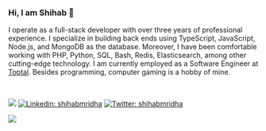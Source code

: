 ### Hi, I am Shihab 👋

<!-- Bio -->
I operate as a full-stack developer with over three years of professional experience. I specialize in building back ends using TypeScript, JavaScript, Node.js, and MongoDB as the database. Moreover, I have been comfortable working with PHP, Python, SQL, Bash, Redis, Elasticsearch, among other cutting-edge technology. I am currently employed as a Software Engineer at [Toptal](https://toptal.com). Besides programming, computer gaming is a hobby of mine.

<br>

<!-- Social links -->
[![](https://img.shields.io/badge/Blog-Another%20Dev-green?style=for-the-badge)](https://anotherdev.xyz)
[![Linkedin: shihabmridha](https://img.shields.io/badge/-shihabmridha-blue?style=for-the-badge&logo=Linkedin&logoColor=white&link=https://www.linkedin.com/in/shihabmridha/)](https://www.linkedin.com/in/shihabmridha/)
[![Twitter: shihabmridha](https://img.shields.io/twitter/follow/shihabmridha?style=for-the-badge&logo=twitter)](https://twitter.com/shihabmridha) 


![](https://komarev.com/ghpvc/?username=shihabmridha&color=green&style=flat-square&label=Guests)
